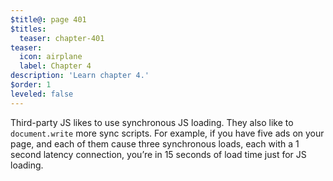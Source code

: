 ```yaml
---
$title@: page 401
$titles:
  teaser: chapter-401
teaser:
  icon: airplane
  label: Chapter 4
description: 'Learn chapter 4.'
$order: 1
leveled: false
---
```


Third-party JS likes to use synchronous JS loading. They also like to <code>document.write</code> more sync scripts. For example, if you have five ads on your page, and each of them cause three synchronous loads, each with a 1 second latency connection, you’re in 15 seconds of load time just for JS loading.



